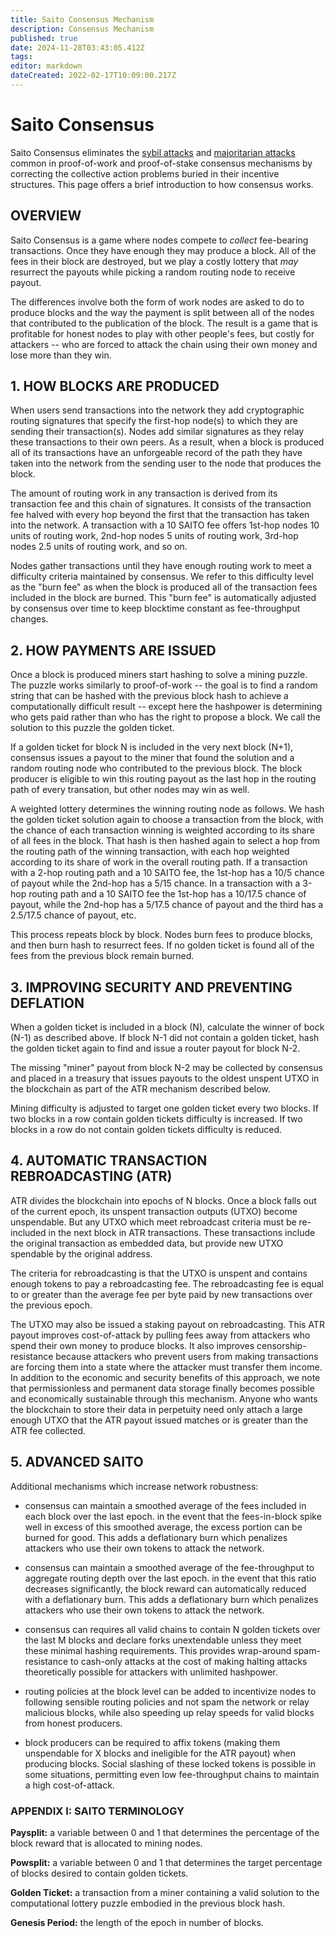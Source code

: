 ```yaml
---
title: Saito Consensus Mechanism
description: Consensus Mechanism
published: true
date: 2024-11-28T03:43:05.412Z
tags: 
editor: markdown
dateCreated: 2022-02-17T10:09:00.217Z
---
```


# Saito Consensus

Saito Consensus eliminates the [sybil attacks](/consensus/sybil-attacks) and  [majoritarian attacks](/consensus/majoritarian-attacks) common in proof-of-work and proof-of-stake consensus mechanisms by correcting the collective action problems buried in their incentive structures. This page offers a brief introduction to how consensus works.

## OVERVIEW

Saito Consensus is a game where nodes compete to *collect* fee-bearing transactions. Once they have enough they may produce a block. All of the fees in their block are destroyed, but we play a costly lottery that *may* resurrect the payouts while picking a random routing node to receive payout.

The differences involve both the form of work nodes are asked to do to produce blocks and the way the payment is split between all of the nodes that contributed to the publication of the block. The result is a game that is profitable for honest nodes to play with other people's fees, but costly for attackers -- who are forced to attack the chain using their own money and lose more than they win.

## 1. HOW BLOCKS ARE PRODUCED

When users send transactions into the network they add cryptographic routing signatures that specify the first-hop node(s) to which they are sending their transaction(s). Nodes add similar signatures as they relay these transactions to their own peers. As a result, when a block is produced all of its transactions have an unforgeable record of the path they have taken into the network from the sending user to the node that produces the block.

The amount of routing work in any transaction is derived from its transaction fee and this chain of signatures. It consists of the transaction fee halved with every hop beyond the first that the transaction has taken into the network. A transaction with a 10 SAITO fee offers 1st-hop nodes 10 units of routing work, 2nd-hop nodes 5 units of routing work, 3rd-hop nodes 2.5 units of routing work, and so on.

Nodes gather transactions until they have enough routing work to meet a difficulty criteria maintained by consensus. We refer to this difficulty level as the "burn fee" as when the block is produced all of the transaction fees included in the block are burned. This "burn fee" is automatically adjusted by consensus over time to keep blocktime constant as fee-throughput changes.

## 2. HOW PAYMENTS ARE ISSUED

Once a block is produced miners start hashing to solve a mining puzzle. The puzzle works similarly to proof-of-work -- the goal is to find a random string that can be hashed with the previous block hash to achieve a computationally difficult result -- except here the hashpower is determining who gets paid rather than who has the right to propose a block. We call the solution to this puzzle the golden ticket.

If a golden ticket for block N is included in the very next block (N+1), consensus issues a payout to the miner that found the solution and a random routing node who contributed to the previous block. The block producer is eligible to win this routing payout as the last hop in the routing path of every transation, but other nodes may win as well.

A weighted lottery determines the winning routing node as follows. We hash the golden ticket solution again to choose a transaction from the block, with the chance of each transaction winning is weighted according to its share of all fees in the block. That hash is then hashed again to select a hop from the routing path of the winning transaction, with each hop weighted according to its share of work in the overall routing path. If a transaction with a 2-hop routing path and a 10 SAITO fee, the 1st-hop has a 10/5 chance of payout while the 2nd-hop has a 5/15 chance. In a transaction with a 3-hop routing path and a 10 SAITO fee the 1st-hop has a 10/17.5 chance of payout, while the 2nd-hop has a 5/17.5 chance of payout and the third has a 2.5/17.5 chance of payout, etc.

This process repeats block by block. Nodes burn fees to produce blocks, and then burn hash to resurrect fees. If no golden ticket is found all of the fees from the previous block remain burned.

## 3. IMPROVING SECURITY AND PREVENTING DEFLATION

When a golden ticket is included in a block (N), calculate the winner of bock (N-1) as described above. If block N-1 did not contain a golden ticket, hash the golden ticket again to find and issue a router payout for block N-2.

The missing "miner" payout from block N-2 may be collected by consensus and placed in a treasury that issues payouts to the oldest unspent UTXO in the blockchain as part of the ATR mechanism described below.

Mining difficulty is adjusted to target one golden ticket every two blocks. If two blocks in a row contain golden tickets difficulty is increased. If two blocks in a row do not contain golden tickets difficulty is reduced.

## 4. AUTOMATIC TRANSACTION REBROADCASTING (ATR)

ATR divides the blockchain into epochs of N blocks. Once a block falls out of the current epoch, its unspent transaction outputs (UTXO) become unspendable. But any UTXO which meet rebroadcast criteria must be re-included in the next block in ATR transactions. These transactions include the original transaction as embedded data, but provide new UTXO spendable by the original address.

The criteria for rebroadcasting is that the UTXO is unspent and contains enough tokens to pay a rebroadcasting fee. The rebroadcasting fee is equal to or greater than the average fee per byte paid by new transactions over the previous epoch.

The UTXO may also be issued a staking payout on rebroadcasting. This ATR payout improves cost-of-attack by pulling fees away from attackers who spend their own money to produce blocks. It also improves censorship-resistance because attackers who prevent users from making transactions are forcing them into a state where the attacker must transfer them income. In addition to the economic and security benefits of this approach, we note that permissionless and permanent data storage finally becomes possible and economically sustainable through this mechanism. Anyone who wants the blockchain to store their data in perpetuity need only attach a large enough UTXO that the ATR payout issued matches or is greater than the ATR fee collected.

## 5. ADVANCED SAITO

Additional mechanisms which increase network robustness:

* consensus can maintain a smoothed average of the fees included in each block over the last epoch. in the event that the fees-in-block spike well in excess of this smoothed average, the excess portion can be burned for good. This adds a deflationary burn which penalizes attackers who use their own tokens to attack the network.

* consensus can maintain a smoothed average of the fee-throughput to aggregate routing depth over the last epoch. in the event that this ratio decreases significantly, the block reward can automatically reduced with a deflationary burn. This adds a deflationary burn which penalizes attackers who use their own tokens to attack the network.

* consensus can requires all valid chains to contain N golden tickets over the last M blocks and declare forks unextendable unless they meet these minimal hashing requirements. This provides wrap-around spam-resistance to cash-only attacks at the cost of making halting attacks theoretically possible for attackers with unlimited hashpower.

* routing policies at the block level can be added to incentivize nodes to following sensible routing policies and not spam the network or relay malicious blocks, while also speeding up relay speeds for valid blocks from honest producers.

* block producers can be required to affix tokens (making them unspendable for X blocks and ineligible for the ATR payout) when producing blocks. Social slashing of these locked tokens is possible in some situations, permitting even low fee-throughput chains to maintain a high cost-of-attack.


### APPENDIX I: SAITO TERMINOLOGY

**Paysplit:** a variable between 0 and 1 that determines the percentage of the block reward that is allocated to mining nodes.

**Powsplit:** a variable between 0 and 1 that determines the target percentage of blocks desired to contain golden tickets.

**Golden Ticket:** a transaction from a miner containing a valid solution to the computational lottery puzzle embodied in the previous block hash.

**Genesis Period:** the length of the epoch in number of blocks.




